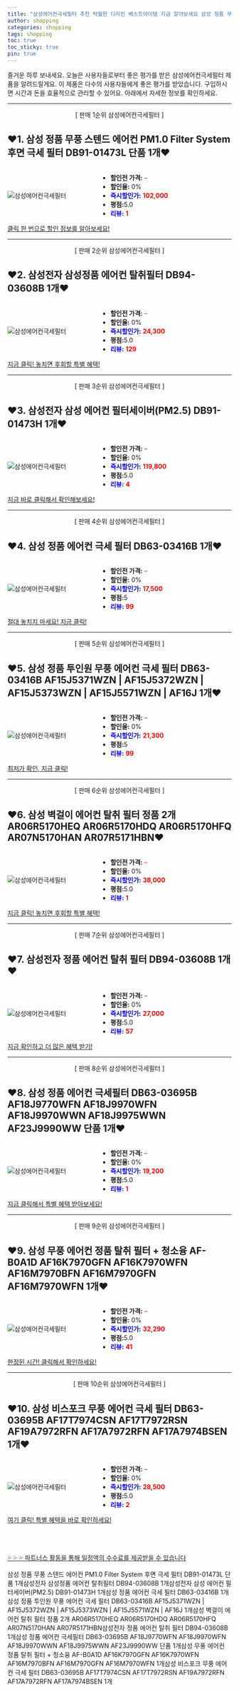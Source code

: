 ```yaml
---
title: "삼성에어컨극세필터 추천 탁월한 디자인 베스트아이템 지금 알아보세요 삼성 정품 무풍 스텐드 에어컨"
author: shopping
categories: shopping
tags: shopping
toc: true
toc_sticky: true
pin: true
---
```

즐거운 하루 보내세요. 오늘은 사용자들로부터 좋은 평가를 받은 삼성에어컨극세필터 제품을 알려드릴게요. 이 제품은 다수의 사용자들에게 좋은 평가를 받았습니다. 구입하시면 시간과 돈을 효율적으로 관리할 수 있어요. 아래에서 자세한 정보를 확인하세요.

---
<p class="toplist" style="margin: 0 auto; display: block; width: fit-content;">[ 판매 1순위 삼성에어컨극세필터 ]</p>

<h2><strong>❤️1. 삼성 정품 무풍 스텐드 에어컨 PM1.0 Filter System 후면 극세 필터 DB91-01473L 단품 1개❤️</strong></h2>

<div style="display: flex; align-items: center;">
    <div style="flex: 0.4;">
        <img src="https://thumbnail6.coupangcdn.com/thumbnails/remote/230x230ex/image/vendor_inventory/c070/91d4f3d7a9968af0770267242878aefa90144ec3dc3e435f4981d6374ca5.png" alt="삼성에어컨극세필터" style="max-width: 100%;">
    </div>
    <div style="flex: 0.6; margin-left: 10px;">
        <ul>
            <li><strong>할인전 가격:</strong> <del style="color: red;">-</del></li>
            <li><strong>할인율:</strong> 0%</li>
            <li><span style='color:blue'><strong>즉시할인가:</strong></span> <span style='color:red'><strong>102,000</strong></span></li>
            <li><strong>평점:</strong>5.0</li>
            <li><span style='color:blue'><strong>리뷰:</strong></span> <span style='color:red'><strong>1</strong></span></li>
        </ul>
    </div>
</div>
<div class="center">
    <a href="https://selin100587001.github.io?lptag=AF9450613&subid=githubio&pageKey=7157532155&traceid=V0-153&itemId=18006807287&vendorItemId=85162589607" class="myButton">
        클릭 한 번으로 할인 정보를 알아보세요!
    </a>
</div>


---
<p class="toplist" style="margin: 0 auto; display: block; width: fit-content;">[ 판매 2순위 삼성에어컨극세필터 ]</p>

<h2><strong>❤️2. 삼성전자 삼성정품 에어컨 탈취필터 DB94-03608B 1개❤️</strong></h2>

<div style="display: flex; align-items: center;">
    <div style="flex: 0.4;">
        <img src="https://thumbnail8.coupangcdn.com/thumbnails/remote/230x230ex/image/vendor_inventory/7547/2f8f68b687b71663b40a823e4cedbe2348c43e9a8daf0453ca9b1ce7cc52.png" alt="삼성에어컨극세필터" style="max-width: 100%;">
    </div>
    <div style="flex: 0.6; margin-left: 10px;">
        <ul>
            <li><strong>할인전 가격:</strong> <del style="color: red;">-</del></li>
            <li><strong>할인율:</strong> 0%</li>
            <li><span style='color:blue'><strong>즉시할인가:</strong></span> <span style='color:red'><strong>24,300</strong></span></li>
            <li><strong>평점:</strong>5.0</li>
            <li><span style='color:blue'><strong>리뷰:</strong></span> <span style='color:red'><strong>129</strong></span></li>
        </ul>
    </div>
</div>
<div class="center">
    <a href="https://selin100587001.github.io?lptag=AF9450613&subid=githubio&pageKey=220955235&traceid=V0-153&itemId=689365224&vendorItemId=82607790321" class="myButton">
        지금 클릭! 놓치면 후회할 특별 혜택!
    </a>
</div>


---
<p class="toplist" style="margin: 0 auto; display: block; width: fit-content;">[ 판매 3순위 삼성에어컨극세필터 ]</p>

<h2><strong>❤️3. 삼성전자 삼성 에어컨 필터세이버(PM2.5) DB91-01473H 1개❤️</strong></h2>

<div style="display: flex; align-items: center;">
    <div style="flex: 0.4;">
        <img src="https://thumbnail8.coupangcdn.com/thumbnails/remote/230x230ex/image/vendor_inventory/232b/17b5bdb986fb8150e4a22479ad1c545c8f8b8b92abac9f9116c824eabdbb.jpg" alt="삼성에어컨극세필터" style="max-width: 100%;">
    </div>
    <div style="flex: 0.6; margin-left: 10px;">
        <ul>
            <li><strong>할인전 가격:</strong> <del style="color: red;">-</del></li>
            <li><strong>할인율:</strong> 0%</li>
            <li><span style='color:blue'><strong>즉시할인가:</strong></span> <span style='color:red'><strong>119,800</strong></span></li>
            <li><strong>평점:</strong>5.0</li>
            <li><span style='color:blue'><strong>리뷰:</strong></span> <span style='color:red'><strong>4</strong></span></li>
        </ul>
    </div>
</div>
<div class="center">
    <a href="https://selin100587001.github.io?lptag=AF9450613&subid=githubio&pageKey=221553075&traceid=V0-153&itemId=692173161&vendorItemId=4772644508" class="myButton">
        지금 바로 클릭해서 확인해보세요!
    </a>
</div>


---
<p class="toplist" style="margin: 0 auto; display: block; width: fit-content;">[ 판매 4순위 삼성에어컨극세필터 ]</p>

<h2><strong>❤️4. 삼성 정품 에어컨 극세 필터 DB63-03416B 1개❤️</strong></h2>

<div style="display: flex; align-items: center;">
    <div style="flex: 0.4;">
        <img src="https://thumbnail8.coupangcdn.com/thumbnails/remote/230x230ex/image/vendor_inventory/9ce4/e9fca4cf0c2d2056163da8613a0739985275cd3fba9d4a7da568285ba749.jpg" alt="삼성에어컨극세필터" style="max-width: 100%;">
    </div>
    <div style="flex: 0.6; margin-left: 10px;">
        <ul>
            <li><strong>할인전 가격:</strong> <del style="color: red;">-</del></li>
            <li><strong>할인율:</strong> 0%</li>
            <li><span style='color:blue'><strong>즉시할인가:</strong></span> <span style='color:red'><strong>17,500</strong></span></li>
            <li><strong>평점:</strong>5</li>
            <li><span style='color:blue'><strong>리뷰:</strong></span> <span style='color:red'><strong>99</strong></span></li>
        </ul>
    </div>
</div>
<div class="center">
    <a href="https://selin100587001.github.io?lptag=AF9450613&subid=githubio&pageKey=6196944774&traceid=V0-153&itemId=12270853987&vendorItemId=87162330000" class="myButton">
        절대 놓치지 마세요! 지금 클릭!
    </a>
</div>


---
<p class="toplist" style="margin: 0 auto; display: block; width: fit-content;">[ 판매 5순위 삼성에어컨극세필터 ]</p>

<h2><strong>❤️5. 삼성 정품 투인원 무풍 에어컨 극세 필터 DB63-03416B AF15J5371WZN | AF15J5372WZN | AF15J5373WZN | AF15J5571WZN | AF16J 1개❤️</strong></h2>

<div style="display: flex; align-items: center;">
    <div style="flex: 0.4;">
        <img src="https://thumbnail9.coupangcdn.com/thumbnails/remote/230x230ex/image/vendor_inventory/c74a/3b35de71407c5b0422c1e122f5a1ea1eaa8e63df6de239bfe797b280ae34.jpg" alt="삼성에어컨극세필터" style="max-width: 100%;">
    </div>
    <div style="flex: 0.6; margin-left: 10px;">
        <ul>
            <li><strong>할인전 가격:</strong> <del style="color: red;">-</del></li>
            <li><strong>할인율:</strong> 0%</li>
            <li><span style='color:blue'><strong>즉시할인가:</strong></span> <span style='color:red'><strong>21,300</strong></span></li>
            <li><strong>평점:</strong>5</li>
            <li><span style='color:blue'><strong>리뷰:</strong></span> <span style='color:red'><strong>99</strong></span></li>
        </ul>
    </div>
</div>
<div class="center">
    <a href="https://selin100587001.github.io?lptag=AF9450613&subid=githubio&pageKey=7426370197&traceid=V0-153&itemId=19277897328&vendorItemId=86392949502" class="myButton">
        최저가 확인, 지금 클릭!
    </a>
</div>


---
<p class="toplist" style="margin: 0 auto; display: block; width: fit-content;">[ 판매 6순위 삼성에어컨극세필터 ]</p>

<h2><strong>❤️6. 삼성 벽걸이 에어컨 탈취 필터 정품 2개 AR06R5170HEQ AR06R5170HDQ AR06R5170HFQ AR07N5170HAN AR07R5171HBN❤️</strong></h2>

<div style="display: flex; align-items: center;">
    <div style="flex: 0.4;">
        <img src="https://thumbnail8.coupangcdn.com/thumbnails/remote/230x230ex/image/vendor_inventory/b62e/9ecf53e13916922362747cf77993be518599a5ac59231eda049634461cce.jpg" alt="삼성에어컨극세필터" style="max-width: 100%;">
    </div>
    <div style="flex: 0.6; margin-left: 10px;">
        <ul>
            <li><strong>할인전 가격:</strong> <del style="color: red;">-</del></li>
            <li><strong>할인율:</strong> 0%</li>
            <li><span style='color:blue'><strong>즉시할인가:</strong></span> <span style='color:red'><strong>38,000</strong></span></li>
            <li><strong>평점:</strong>5.0</li>
            <li><span style='color:blue'><strong>리뷰:</strong></span> <span style='color:red'><strong>1</strong></span></li>
        </ul>
    </div>
</div>
<div class="center">
    <a href="https://selin100587001.github.io?lptag=AF9450613&subid=githubio&pageKey=8206820441&traceid=V0-153&itemId=23543720861&vendorItemId=90569933332" class="myButton">
        지금 클릭! 놓치면 후회할 특별 혜택!
    </a>
</div>


---
<p class="toplist" style="margin: 0 auto; display: block; width: fit-content;">[ 판매 7순위 삼성에어컨극세필터 ]</p>

<h2><strong>❤️7. 삼성전자 정품 에어컨 탈취 필터 DB94-03608B 1개❤️</strong></h2>

<div style="display: flex; align-items: center;">
    <div style="flex: 0.4;">
        <img src="https://thumbnail9.coupangcdn.com/thumbnails/remote/230x230ex/image/vendor_inventory/cf2e/f6e141e393f6c9485ddf5e817409402bb153ed12ef881eb2196c10938ba5.jpg" alt="삼성에어컨극세필터" style="max-width: 100%;">
    </div>
    <div style="flex: 0.6; margin-left: 10px;">
        <ul>
            <li><strong>할인전 가격:</strong> <del style="color: red;">-</del></li>
            <li><strong>할인율:</strong> 0%</li>
            <li><span style='color:blue'><strong>즉시할인가:</strong></span> <span style='color:red'><strong>27,000</strong></span></li>
            <li><strong>평점:</strong>5.0</li>
            <li><span style='color:blue'><strong>리뷰:</strong></span> <span style='color:red'><strong>57</strong></span></li>
        </ul>
    </div>
</div>
<div class="center">
    <a href="https://selin100587001.github.io?lptag=AF9450613&subid=githubio&pageKey=6475210901&traceid=V0-153&itemId=14150314025&vendorItemId=81396846670" class="myButton">
        지금 확인하고 더 많은 혜택 받기!
    </a>
</div>


---
<p class="toplist" style="margin: 0 auto; display: block; width: fit-content;">[ 판매 8순위 삼성에어컨극세필터 ]</p>

<h2><strong>❤️8. 삼성 정품 에어컨 극세필터 DB63-03695B AF18J9770WFN AF18J9970WFN AF18J9970WWN AF18J9975WWN AF23J9990WW 단품 1개❤️</strong></h2>

<div style="display: flex; align-items: center;">
    <div style="flex: 0.4;">
        <img src="https://thumbnail10.coupangcdn.com/thumbnails/remote/230x230ex/image/vendor_inventory/426c/d13033c416951d340ac4e5572c8fce3670593396f4dd3075b5838a36e488.jpg" alt="삼성에어컨극세필터" style="max-width: 100%;">
    </div>
    <div style="flex: 0.6; margin-left: 10px;">
        <ul>
            <li><strong>할인전 가격:</strong> <del style="color: red;">-</del></li>
            <li><strong>할인율:</strong> 0%</li>
            <li><span style='color:blue'><strong>즉시할인가:</strong></span> <span style='color:red'><strong>19,200</strong></span></li>
            <li><strong>평점:</strong>5.0</li>
            <li><span style='color:blue'><strong>리뷰:</strong></span> <span style='color:red'><strong>1</strong></span></li>
        </ul>
    </div>
</div>
<div class="center">
    <a href="https://selin100587001.github.io?lptag=AF9450613&subid=githubio&pageKey=7576537347&traceid=V0-153&itemId=19991659669&vendorItemId=87122150604" class="myButton">
        지금 클릭해서 특별 혜택 받아보세요!
    </a>
</div>


---
<p class="toplist" style="margin: 0 auto; display: block; width: fit-content;">[ 판매 9순위 삼성에어컨극세필터 ]</p>

<h2><strong>❤️9. 삼성 무풍 에어컨 정품 탈취 필터 + 청소융 AF-B0A1D AF16K7970GFN AF16K7970WFN AF16M7970BFN AF16M7970GFN AF16M7970WFN 1개❤️</strong></h2>

<div style="display: flex; align-items: center;">
    <div style="flex: 0.4;">
        <img src="https://thumbnail9.coupangcdn.com/thumbnails/remote/230x230ex/image/vendor_inventory/7e28/15379997423e8b534f2f9835793593b5accb4cc55623ab7dd68770c7dc27.png" alt="삼성에어컨극세필터" style="max-width: 100%;">
    </div>
    <div style="flex: 0.6; margin-left: 10px;">
        <ul>
            <li><strong>할인전 가격:</strong> <del style="color: red;">-</del></li>
            <li><strong>할인율:</strong> 0%</li>
            <li><span style='color:blue'><strong>즉시할인가:</strong></span> <span style='color:red'><strong>32,290</strong></span></li>
            <li><strong>평점:</strong>5.0</li>
            <li><span style='color:blue'><strong>리뷰:</strong></span> <span style='color:red'><strong>41</strong></span></li>
        </ul>
    </div>
</div>
<div class="center">
    <a href="https://selin100587001.github.io?lptag=AF9450613&subid=githubio&pageKey=6535364783&traceid=V0-153&itemId=14530373615&vendorItemId=81772896693" class="myButton">
        한정된 시간! 클릭해서 확인하세요!
    </a>
</div>


---
<p class="toplist" style="margin: 0 auto; display: block; width: fit-content;">[ 판매 10순위 삼성에어컨극세필터 ]</p>

<h2><strong>❤️10. 삼성 비스포크 무풍 에어컨 극세 필터 DB63-03695B AF17T7974CSN AF17T7972RSN AF19A7972RFN AF17A7972RFN AF17A7974BSEN 1개❤️</strong></h2>

<div style="display: flex; align-items: center;">
    <div style="flex: 0.4;">
        <img src="https://thumbnail10.coupangcdn.com/thumbnails/remote/230x230ex/image/vendor_inventory/6b68/f12e0450f995506031068288bedc3fc5557714e32643f1de8a69b1398fc3.jpg" alt="삼성에어컨극세필터" style="max-width: 100%;">
    </div>
    <div style="flex: 0.6; margin-left: 10px;">
        <ul>
            <li><strong>할인전 가격:</strong> <del style="color: red;">-</del></li>
            <li><strong>할인율:</strong> 0%</li>
            <li><span style='color:blue'><strong>즉시할인가:</strong></span> <span style='color:red'><strong>28,500</strong></span></li>
            <li><strong>평점:</strong>5.0</li>
            <li><span style='color:blue'><strong>리뷰:</strong></span> <span style='color:red'><strong>2</strong></span></li>
        </ul>
    </div>
</div>
<div class="center">
    <a href="https://selin100587001.github.io?lptag=AF9450613&subid=githubio&pageKey=7416524275&traceid=V0-153&itemId=19228875592&vendorItemId=86345427418" class="myButton">
        여기 클릭! 특별 혜택을 바로 확인하세요!
    </a>
</div>

<br><br><br>[💦 💦 💦 파트너스 활동을 통해 일정액의 수수료를 제공받을 수 있습니다](https://link.coupang.com/a/bcpT2c)<br><br>삼성 정품 무풍 스텐드 에어컨 PM1.0 Filter System 후면 극세 필터 DB91-01473L 단품 1개삼성전자 삼성정품 에어컨 탈취필터 DB94-03608B 1개삼성전자 삼성 에어컨 필터세이버(PM2.5) DB91-01473H 1개삼성 정품 에어컨 극세 필터 DB63-03416B 1개삼성 정품 투인원 무풍 에어컨 극세 필터 DB63-03416B AF15J5371WZN | AF15J5372WZN | AF15J5373WZN | AF15J5571WZN | AF16J 1개삼성 벽걸이 에어컨 탈취 필터 정품 2개 AR06R5170HEQ AR06R5170HDQ AR06R5170HFQ AR07N5170HAN AR07R5171HBN삼성전자 정품 에어컨 탈취 필터 DB94-03608B 1개삼성 정품 에어컨 극세필터 DB63-03695B AF18J9770WFN AF18J9970WFN AF18J9970WWN AF18J9975WWN AF23J9990WW 단품 1개삼성 무풍 에어컨 정품 탈취 필터 + 청소융 AF-B0A1D AF16K7970GFN AF16K7970WFN AF16M7970BFN AF16M7970GFN AF16M7970WFN 1개삼성 비스포크 무풍 에어컨 극세 필터 DB63-03695B AF17T7974CSN AF17T7972RSN AF19A7972RFN AF17A7972RFN AF17A7974BSEN 1개